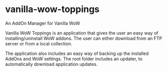 # vanilla-wow-toppings
An AddOn Manager for Vanilla WoW

Vanilla WoW Toppings is an application that gives the user an easy way of installing/uninstall WoW addons. The user can either download from an FTP server or from a local collection.

The application also includes an easy way of backing up the installed AddOns and WoW settings.
The root folder includes an updater, to automatically download application updates.
